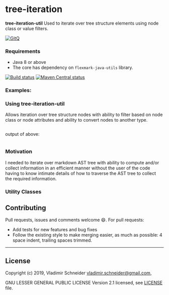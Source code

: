 tree-iteration
==============

**tree-iteration-util** Used to iterate over tree structure elements using node class or value
filters.

[![GitQ](https://gitq.com/badge.svg)](https://gitq.com/vsch/tree-iteration)

### Requirements

* Java 8 or above
* The core has dependency on `flexmark-java-utils` library.

[![Build status](https://travis-ci.org/vsch/tree-iteration.svg?branch=master)](https://travis-ci.org/vsch/tree-iteration)
[![Maven Central status](https://img.shields.io/maven-central/v/com.vladsch.tree-iteration/tree-iteration.svg)](https://search.maven.org/search?q=g:com.vladsch.tree-iteration)

### Examples:

### Using tree-iteration-util

Allows iteration over tree structure nodes with ability to filter based on node class or node
attributes and ability to convert nodes to another type.

```java

```

output of above:

```text

```

### Motivation

I needed to iterate over markdown AST tree with ability to compute and/or collect information in
an efficient manner without the user of the code having to know intimate details of how to
traverse the AST tree to collect the required information.

### Utility Classes


Contributing
------------

Pull requests, issues and comments welcome :smile:. For pull requests:

* Add tests for new features and bug fixes
* Follow the existing style to make merging easier, as much as possible: 4 space indent,
  trailing spaces trimmed.

* * *

License
-------

Copyright (c) 2019, Vladimir Schneider <vladimir.schneider@gmail.com>,

GNU LESSER GENERAL PUBLIC LICENSE Version 2.1 licensed, see [LICENSE] file.

[LICENSE]: LICENSE
[All about me]: https://vladsch.com/about
[Android Studio]: https://developer.android.com/sdk/installing/studio.html
[GitHub Issues page]: https://github.com/vsch/tree-iteration/issues
[Markdown Navigator]: http://vladsch.com/product/markdown-navigator
[Maven Central status]: https://img.shields.io/maven-central/v/com.vladsch.tree-iteration/tree-iteration.svg
[Mia: Missing In Actions]: https://plugins.jetbrains.com/idea/plugin/9257-missing-in-actions
[MultiMarkdown]: https://fletcherpenney.net/multimarkdown/
[Semantic Versioning]: https://semver.org/
[tree-iteration]: https://github.com/vsch/tree-iteration
[tree-iteration on Maven]: https://search.maven.org/#search%7Cga%7C1%7Cg%3A%22com.vladsch.tree-iteration%22
[tree-iteration wiki]: https://github.com/vsch/tree-iteration/wiki

